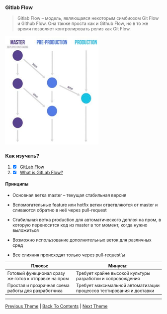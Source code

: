 ### Gitlab Flow

> Gitlab Flow – модель, являющаяся некоторым симбиозом Git Flow и Github Flow. 
Она также проста как и Github Flow, но в то же время позволяет контролировать релиз как Git Flow.

<img src="https://github.com/eldaroid/pictures/blob/master/other/GitlabFlow.jpeg" alt="alt text" width="300" height="350">

### Как изучать?

1. - [x] [GitLab Flow](https://habrahabr.ru/company/softmart/blog/316686/)
2. - [x] [What is GitLab Flow?](https://about.gitlab.com/2014/09/29/gitlab-flow/ )

#### Принципы

* Основная ветка master – текущая стабильная версия

* Вспомогательные feature или hotfix ветки ответвляются от master и сливаются обратно в неё через pull-request

* Стабильная ветка production для автоматического деплоя на пром, в которую переносится код из master в тот момент, когда нужно выложиться

* Возможно использование дополнительных веток для различных сред

* Все слияния происходят только через pull-request’ы

| Плюсы: | Минусы: |
| ------------- |------------------|
| Готовый функционал сразу же готов к отправке на пром | Требует крайне высокой культуры разработки и сопровождения |
| Простая и прозрачная схема работы для разработчика | Требует максимальной автоматизации процессов тестирования и доставки |

---

[Previous Theme](/Common/Git/Gitflow.md) | [Back To Contents](https://github.com/eldaroid/iOSWiki) |  [Next Theme](/Common/Git/Markdown.md)

